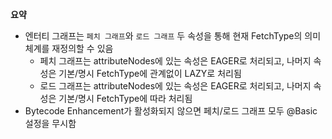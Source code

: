 **요약**
- 엔터티 그래프는 `페치 그래프`와 `로드 그래프` 두 속성을 통해 현재 FetchType의 의미 체계를 재정의할 수 있음
  - 페치 그래프는 attributeNodes에 있는 속성은 EAGER로 처리되고, 나머지 속성은 기본/명시 FetchType에 관계없이 LAZY로 처리됨
  - 로드 그래프는 attributeNodes에 있는 속성은 EAGER로 처리되고, 나머지 속성은 기본/명시 FetchType에 따라 처리됨
- Bytecode Enhancement가 활성화되지 않으면 페치/로드 그래프 모두 @Basic 설정을 무시함
